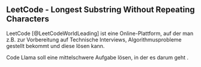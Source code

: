 ## LeetCode - Longest Substring Without Repeating Characters

LeetCode [@LeetCodeWorldLeading] ist eine Online-Plattform, auf der man z.B. zur Vorbereitung
auf Technische Interviews, Algorithmusprobleme gestellt bekommt und diese lösen kann.

Code Llama soll eine mittelschwere Aufgabe lösen, in der es darum geht
.
